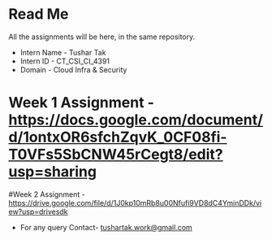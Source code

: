 # Read Me

All the assignments will be here, in the same repository.

* Intern Name - Tushar Tak
* Intern ID - CT_CSI_CI_4391
* Domain - Cloud Infra & Security


# Week 1 Assignment - https://docs.google.com/document/d/1ontxOR6sfchZqvK_0CF08fi-T0VFs5SbCNW45rCegt8/edit?usp=sharing

#Week 2 Assignment -
https://drive.google.com/file/d/1J0kp10mRb8u00Nfufi9VD8dC4YminDDk/view?usp=drivesdk




- For any query
  Contact- tushartak.work@gmail.com

